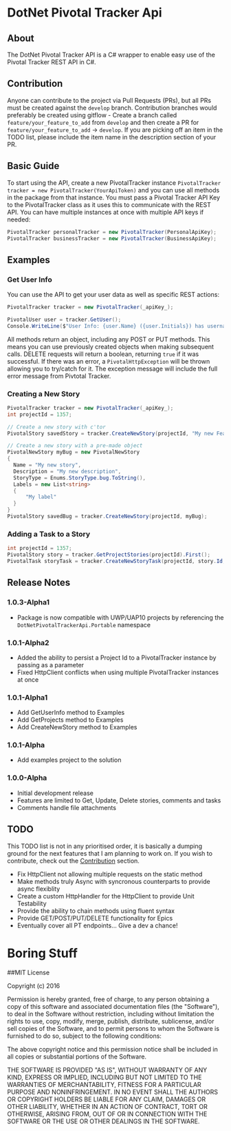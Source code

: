 # DotNet Pivotal Tracker Api
## About
The DotNet Pivotal Tracker API is a C# wrapper to enable easy use of the Pivotal Tracker REST API in C#.

## Contribution
Anyone can contribute to the project via Pull Requests (PRs), but all PRs must be created against the `develop` branch. Contribution branches would preferably be created using gitflow - Create a branch called `feature/your_feature_to_add` from `develop` and then create a PR for `feature/your_feature_to_add` -> `develop`. If you are picking off an item in the TODO list, please include the item name in the description section of your PR.

## Basic Guide
To start using the API, create a new PivotalTracker instance `PivotalTracker tracker = new PivotalTracker(YourApiToken)` and you can use all methods in the package from that instance. You must pass a Pivotal Tracker API Key to the PivotalTracker class as it uses this to communicate with the REST API. You can have multiple instances at once with multiple API keys if needed:
``` C#
PivotalTracker personalTracker = new PivotalTracker(PersonalApiKey);
PivotalTracker businessTracker = new PivotalTracker(BusinessApiKey);
```

## Examples

### Get User Info
You can use the API to get your user data as well as specific REST actions:
``` C#
PivotalTracker tracker = new PivotalTracker(_apiKey_);

PivotalUser user = tracker.GetUser();
Console.WriteLine($"User Info: {user.Name} ({user.Initials}) has username {user.Username} and Email {user.Email}");
```
All methods return an object, including any POST or PUT methods. This means you can use previously created objects when making subsequent calls. DELETE requests will return a boolean, returning `true` if it was successful. If there was an error, a `PivotalHttpException` will be thrown allowing you to try/catch for it. The exception message will include the full error message from Pivtotal Tracker.

### Creating a New Story
``` C#
PivotalTracker tracker = new PivotalTracker(_apiKey_);
int projectId = 1357;

// Create a new story with c'tor
PivotalStory savedStory = tracker.CreateNewStory(projectId, "My new Feature", StoryType.feature, null, "My description");

// Create a new story with a pre-made object
PivotalNewStory myBug = new PivotalNewStory
{
  Name = "My new story",
  Description = "My new description",
  StoryType = Enums.StoryType.bug.ToString(),
  Labels = new List<string>
  {
      "My label"
  }
}
PivotalStory savedBug = tracker.CreateNewStory(projectId, myBug);
```

### Adding a Task to a Story
``` C#
int projectId = 1357;
PivotalStory story = tracker.GetProjectStories(projectId).First();
PivotalTask storyTask = tracker.CreateNewStoryTask(projectId, story.Id, "This is a task");
```

## Release Notes

### 1.0.3-Alpha1
- Package is now compatible with UWP/UAP10 projects by referencing the `DotNetPivotalTrackerApi.Portable` namespace

### 1.0.1-Alpha2
- Added the ability to persist a Project Id to a PivotalTracker instance by passing as a parameter
- Fixed HttpClient conflicts when using multiple PivotalTracker instances at once

### 1.0.1-Alpha1
- Add GetUserInfo method to Examples
- Add GetProjects method to Examples
- Add CreateNewStory method to Examples

### 1.0.1-Alpha
- Add examples project to the solution

### 1.0.0-Alpha
- Initial development release
- Features are limited to Get, Update, Delete stories, comments and tasks
- Comments handle file attachments

## TODO
This TODO list is not in any prioritised order, it is basically a dumping ground for the next features that I am planning to work on. If you wish to contribute, check out the [Contribution](https://github.com/mbrewerton/DotNetPivotalTrackerApi#contribution) section.

- Fix HttpClient not allowing multiple requests on the static method
- Make methods truly Async with syncronous counterparts to provide async flexiblity
- Create a custom HttpHandler for the HttpClient to provide Unit Testability
- Provide the ability to chain methods using fluent syntax
- Provide GET/POST/PUT/DELETE functionality for Epics
- Eventually cover all PT endpoints... Give a dev a chance!

# Boring Stuff
##MIT License

Copyright (c) 2016

Permission is hereby granted, free of charge, to any person obtaining a copy of this software and associated documentation files (the "Software"), to deal in the Software without restriction, including without limitation the rights to use, copy, modify, merge, publish, distribute, sublicense, and/or sell copies of the Software, and to permit persons to whom the Software is furnished to do so, subject to the following conditions:

The above copyright notice and this permission notice shall be included in all copies or substantial portions of the Software.

THE SOFTWARE IS PROVIDED "AS IS", WITHOUT WARRANTY OF ANY KIND, EXPRESS OR IMPLIED, INCLUDING BUT NOT LIMITED TO THE WARRANTIES OF MERCHANTABILITY, FITNESS FOR A PARTICULAR PURPOSE AND NONINFRINGEMENT. IN NO EVENT SHALL THE AUTHORS OR COPYRIGHT HOLDERS BE LIABLE FOR ANY CLAIM, DAMAGES OR OTHER LIABILITY, WHETHER IN AN ACTION OF CONTRACT, TORT OR OTHERWISE, ARISING FROM, OUT OF OR IN CONNECTION WITH THE SOFTWARE OR THE USE OR OTHER DEALINGS IN THE SOFTWARE.
